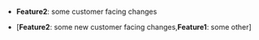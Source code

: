 - **Feature2**: some customer facing changes



- [**Feature2**: some new customer facing changes,**Feature1**: some other]


